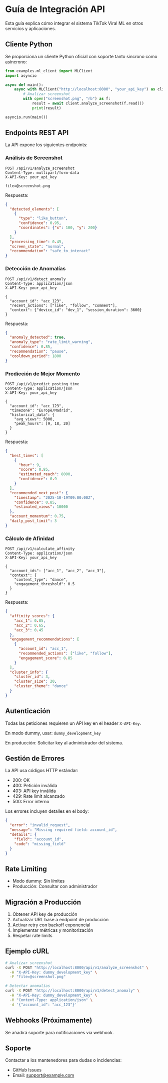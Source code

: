 # Guía de Integración API

Esta guía explica cómo integrar el sistema TikTok Viral ML en otros servicios y aplicaciones.

## Cliente Python

Se proporciona un cliente Python oficial con soporte tanto síncrono como asíncrono:

```python
from examples.ml_client import MLClient
import asyncio

async def main():
    async with MLClient("http://localhost:8000", "your_api_key") as client:
        # Analizar screenshot
        with open("screenshot.png", "rb") as f:
            result = await client.analyze_screenshot(f.read())
            print(result)

asyncio.run(main())
```

## Endpoints REST API

La API expone los siguientes endpoints:

### Análisis de Screenshot
```http
POST /api/v1/analyze_screenshot
Content-Type: multipart/form-data
X-API-Key: your_api_key

file=@screenshot.png
```

Respuesta:
```json
{
  "detected_elements": [
    {
      "type": "like_button",
      "confidence": 0.95,
      "coordinates": {"x": 100, "y": 200}
    }
  ],
  "processing_time": 0.45,
  "screen_state": "normal",
  "recommendation": "safe_to_interact"
}
```

### Detección de Anomalías
```http
POST /api/v1/detect_anomaly
Content-Type: application/json
X-API-Key: your_api_key

{
  "account_id": "acc_123",
  "recent_actions": ["like", "follow", "comment"],
  "context": {"device_id": "dev_1", "session_duration": 3600}
}
```

Respuesta:
```json
{
  "anomaly_detected": true,
  "anomaly_type": "rate_limit_warning",
  "confidence": 0.85,
  "recommendation": "pause",
  "cooldown_period": 1800
}
```

### Predicción de Mejor Momento
```http
POST /api/v1/predict_posting_time
Content-Type: application/json
X-API-Key: your_api_key

{
  "account_id": "acc_123",
  "timezone": "Europe/Madrid",
  "historical_data": {
    "avg_views": 5000,
    "peak_hours": [9, 18, 20]
  }
}
```

Respuesta:
```json
{
  "best_times": [
    {
      "hour": 9,
      "score": 0.85,
      "estimated_reach": 8000,
      "confidence": 0.9
    }
  ],
  "recommended_next_post": {
    "timestamp": "2025-10-19T09:00:00Z",
    "confidence": 0.85,
    "estimated_views": 10000
  },
  "account_momentum": 0.75,
  "daily_post_limit": 3
}
```

### Cálculo de Afinidad
```http
POST /api/v1/calculate_affinity
Content-Type: application/json
X-API-Key: your_api_key

{
  "account_ids": ["acc_1", "acc_2", "acc_3"],
  "context": {
    "content_type": "dance",
    "engagement_threshold": 0.5
  }
}
```

Respuesta:
```json
{
  "affinity_scores": {
    "acc_1": 0.85,
    "acc_2": 0.65,
    "acc_3": 0.45
  },
  "engagement_recommendations": [
    {
      "account_id": "acc_1",
      "recommended_actions": ["like", "follow"],
      "engagement_score": 0.85
    }
  ],
  "cluster_info": {
    "cluster_id": 3,
    "cluster_size": 20,
    "cluster_theme": "dance"
  }
}
```

## Autenticación

Todas las peticiones requieren un API key en el header `X-API-Key`.

En modo dummy, usar: `dummy_development_key`

En producción: Solicitar key al administrador del sistema.

## Gestión de Errores

La API usa códigos HTTP estándar:

- 200: OK
- 400: Petición inválida 
- 403: API key inválida
- 429: Rate limit alcanzado
- 500: Error interno

Los errores incluyen detalles en el body:

```json
{
  "error": "invalid_request",
  "message": "Missing required field: account_id",
  "details": {
    "field": "account_id",
    "code": "missing_field"
  }
}
```

## Rate Limiting

- Modo dummy: Sin límites
- Producción: Consultar con administrador

## Migración a Producción

1. Obtener API key de producción
2. Actualizar URL base a endpoint de producción
3. Activar retry con backoff exponencial
4. Implementar métricas y monitorización
5. Respetar rate limits

## Ejemplo cURL

```bash
# Analizar screenshot
curl -X POST "http://localhost:8000/api/v1/analyze_screenshot" \
  -H "X-API-Key: dummy_development_key" \
  -F "file=@screenshot.png"

# Detectar anomalías  
curl -X POST "http://localhost:8000/api/v1/detect_anomaly" \
  -H "X-API-Key: dummy_development_key" \
  -H "Content-Type: application/json" \
  -d '{"account_id": "acc_123"}'
```

## Webhooks (Próximamente)

Se añadirá soporte para notificaciones via webhook.

## Soporte

Contactar a los mantenedores para dudas o incidencias:
- GitHub Issues
- Email: support@example.com